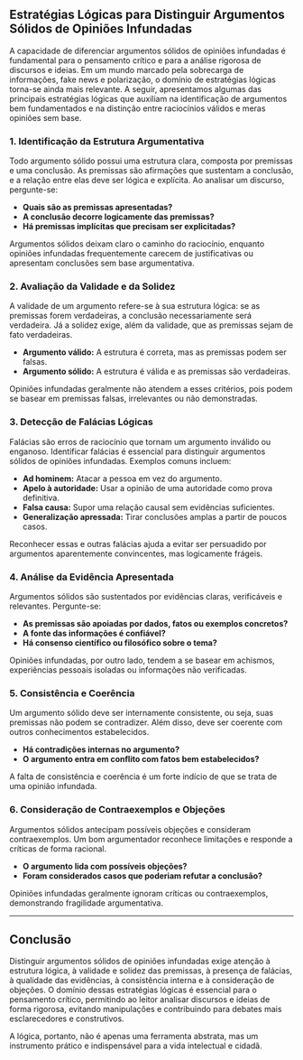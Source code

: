 
## Estratégias Lógicas para Distinguir Argumentos Sólidos de Opiniões Infundadas

A capacidade de diferenciar argumentos sólidos de opiniões infundadas é fundamental para o pensamento crítico e para a análise rigorosa de discursos e ideias. Em um mundo marcado pela sobrecarga de informações, fake news e polarização, o domínio de estratégias lógicas torna-se ainda mais relevante. A seguir, apresentamos algumas das principais estratégias lógicas que auxiliam na identificação de argumentos bem fundamentados e na distinção entre raciocínios válidos e meras opiniões sem base.

### 1. Identificação da Estrutura Argumentativa

Todo argumento sólido possui uma estrutura clara, composta por premissas e uma conclusão. As premissas são afirmações que sustentam a conclusão, e a relação entre elas deve ser lógica e explícita. Ao analisar um discurso, pergunte-se:

- **Quais são as premissas apresentadas?**
- **A conclusão decorre logicamente das premissas?**
- **Há premissas implícitas que precisam ser explicitadas?**

Argumentos sólidos deixam claro o caminho do raciocínio, enquanto opiniões infundadas frequentemente carecem de justificativas ou apresentam conclusões sem base argumentativa.

### 2. Avaliação da Validade e da Solidez

A validade de um argumento refere-se à sua estrutura lógica: se as premissas forem verdadeiras, a conclusão necessariamente será verdadeira. Já a solidez exige, além da validade, que as premissas sejam de fato verdadeiras.

- **Argumento válido:** A estrutura é correta, mas as premissas podem ser falsas.
- **Argumento sólido:** A estrutura é válida e as premissas são verdadeiras.

Opiniões infundadas geralmente não atendem a esses critérios, pois podem se basear em premissas falsas, irrelevantes ou não demonstradas.

### 3. Detecção de Falácias Lógicas

Falácias são erros de raciocínio que tornam um argumento inválido ou enganoso. Identificar falácias é essencial para distinguir argumentos sólidos de opiniões infundadas. Exemplos comuns incluem:

- **Ad hominem:** Atacar a pessoa em vez do argumento.
- **Apelo à autoridade:** Usar a opinião de uma autoridade como prova definitiva.
- **Falsa causa:** Supor uma relação causal sem evidências suficientes.
- **Generalização apressada:** Tirar conclusões amplas a partir de poucos casos.

Reconhecer essas e outras falácias ajuda a evitar ser persuadido por argumentos aparentemente convincentes, mas logicamente frágeis.

### 4. Análise da Evidência Apresentada

Argumentos sólidos são sustentados por evidências claras, verificáveis e relevantes. Pergunte-se:

- **As premissas são apoiadas por dados, fatos ou exemplos concretos?**
- **A fonte das informações é confiável?**
- **Há consenso científico ou filosófico sobre o tema?**

Opiniões infundadas, por outro lado, tendem a se basear em achismos, experiências pessoais isoladas ou informações não verificadas.

### 5. Consistência e Coerência

Um argumento sólido deve ser internamente consistente, ou seja, suas premissas não podem se contradizer. Além disso, deve ser coerente com outros conhecimentos estabelecidos.

- **Há contradições internas no argumento?**
- **O argumento entra em conflito com fatos bem estabelecidos?**

A falta de consistência e coerência é um forte indício de que se trata de uma opinião infundada.

### 6. Consideração de Contraexemplos e Objeções

Argumentos sólidos antecipam possíveis objeções e consideram contraexemplos. Um bom argumentador reconhece limitações e responde a críticas de forma racional.

- **O argumento lida com possíveis objeções?**
- **Foram considerados casos que poderiam refutar a conclusão?**

Opiniões infundadas geralmente ignoram críticas ou contraexemplos, demonstrando fragilidade argumentativa.

---

## Conclusão

Distinguir argumentos sólidos de opiniões infundadas exige atenção à estrutura lógica, à validade e solidez das premissas, à presença de falácias, à qualidade das evidências, à consistência interna e à consideração de objeções. O domínio dessas estratégias lógicas é essencial para o pensamento crítico, permitindo ao leitor analisar discursos e ideias de forma rigorosa, evitando manipulações e contribuindo para debates mais esclarecedores e construtivos.

A lógica, portanto, não é apenas uma ferramenta abstrata, mas um instrumento prático e indispensável para a vida intelectual e cidadã.
```
